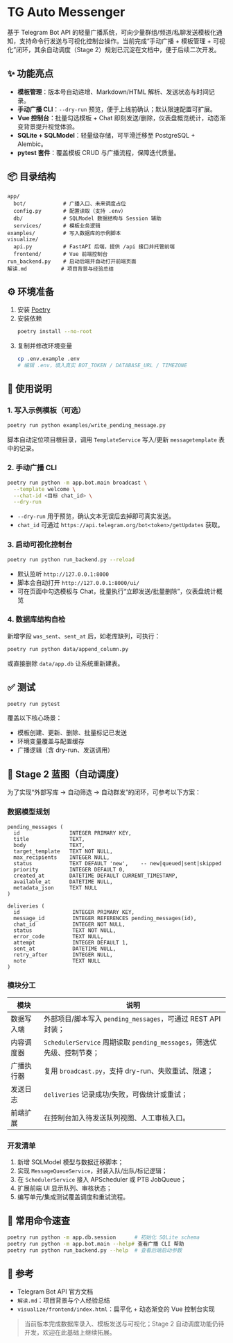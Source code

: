 # TG Auto Messenger

基于 Telegram Bot API 的轻量广播系统，可向少量群组/频道/私聊发送模板化通知，支持命令行发送与可视化控制台操作。当前完成“手动广播 + 模板管理 + 可视化”闭环，其余自动调度（Stage 2）规划已沉淀在文档中，便于后续二次开发。

## ✨ 功能亮点
- **模板管理**：版本号自动递增、Markdown/HTML 解析、发送状态与时间记录。
- **手动广播 CLI**：`--dry-run` 预览，便于上线前确认；默认限速配置可扩展。
- **Vue 控制台**：批量勾选模板 + Chat 即刻发送/删除，仪表盘概览统计，动态渐变背景提升视觉体验。
- **SQLite + SQLModel**：轻量级存储，可平滑迁移至 PostgreSQL + Alembic。
- **pytest 套件**：覆盖模板 CRUD 与广播流程，保障迭代质量。

## 📦 目录结构
```text
app/
  bot/            # 广播入口、未来调度占位
  config.py       # 配置读取（支持 .env）
  db/             # SQLModel 数据结构与 Session 辅助
  services/       # 模板业务逻辑
examples/         # 写入数据库的示例脚本
visualize/
  api.py          # FastAPI 后端，提供 /api 接口并托管前端
  frontend/       # Vue 前端控制台
run_backend.py    # 启动后端并自动打开前端页面
解读.md           # 项目背景与经验总结
```

## ⚙️ 环境准备
1. 安装 [Poetry](https://python-poetry.org/docs/#installation)
2. 安装依赖
   ```bash
   poetry install --no-root
   ```
3. 复制并修改环境变量
   ```bash
   cp .env.example .env
   # 编辑 .env，填入真实 BOT_TOKEN / DATABASE_URL / TIMEZONE
   ```

## 🚀 使用说明
### 1. 写入示例模板（可选）
```bash
poetry run python examples/write_pending_message.py
```
脚本自动定位项目根目录，调用 `TemplateService` 写入/更新 `messagetemplate` 表中的记录。

### 2. 手动广播 CLI
```bash
poetry run python -m app.bot.main broadcast \
  --template welcome \
  --chat-id <目标 chat_id> \
  --dry-run
```
- `--dry-run` 用于预览，确认文本无误后去掉即可真实发送。
- `chat_id` 可通过 `https://api.telegram.org/bot<token>/getUpdates` 获取。

### 3. 启动可视化控制台
```bash
poetry run python run_backend.py --reload
```
- 默认监听 `http://127.0.0.1:8000`
- 脚本会自动打开 `http://127.0.0.1:8000/ui/`
- 可在页面中勾选模板与 Chat，批量执行“立即发送/批量删除”，仪表盘统计概览

### 4. 数据库结构自检
新增字段 `was_sent`、`sent_at` 后，如老库缺列，可执行：
```bash
poetry run python data/append_column.py
```
或直接删除 `data/app.db` 让系统重新建表。

## ✅ 测试
```bash
poetry run pytest
```
覆盖以下核心场景：
- 模板创建、更新、删除、批量标记已发送
- 环境变量覆盖与配置缓存
- 广播逻辑（含 dry-run、发送调用）

## 🔄 Stage 2 蓝图（自动调度）
为了实现“外部写库 → 自动筛选 → 自动群发”的闭环，可参考以下方案：

### 数据模型规划
```text
pending_messages (
  id                INTEGER PRIMARY KEY,
  title             TEXT,
  body              TEXT,
  target_template   TEXT NOT NULL,
  max_recipients    INTEGER NULL,
  status            TEXT DEFAULT 'new',    -- new|queued|sent|skipped
  priority          INTEGER DEFAULT 0,
  created_at        DATETIME DEFAULT CURRENT_TIMESTAMP,
  available_at      DATETIME NULL,
  metadata_json     TEXT NULL
)

deliveries (
  id                 INTEGER PRIMARY KEY,
  message_id         INTEGER REFERENCES pending_messages(id),
  chat_id            INTEGER NOT NULL,
  status             TEXT NOT NULL,
  error_code         TEXT NULL,
  attempt            INTEGER DEFAULT 1,
  sent_at            DATETIME NULL,
  retry_after        INTEGER NULL,
  note               TEXT NULL
)
```

### 模块分工
| 模块 | 说明 |
| --- | --- |
| 数据写入端 | 外部项目/脚本写入 `pending_messages`，可通过 REST API 封装； |
| 内容调度器 | `SchedulerService` 周期读取 `pending_messages`，筛选优先级、控制节奏； |
| 广播执行器 | 复用 `broadcast.py`，支持 dry-run、失败重试、限速； |
| 发送日志 | `deliveries` 记录成功/失败，可做统计或重试； |
| 前端扩展 | 在控制台加入待发送队列视图、人工审核入口。 |

### 开发清单
1. 新增 SQLModel 模型与数据迁移脚本；
2. 实现 `MessageQueueService`，封装入队/出队/标记逻辑；
3. 在 `SchedulerService` 接入 APScheduler 或 PTB JobQueue；
4. 扩展前端 UI 显示队列、审核状态；
5. 编写单元/集成测试覆盖调度和重试流程。

## 📌 常用命令速查
```bash
poetry run python -m app.db.session      # 初始化 SQLite schema
poetry run python -m app.bot.main --help# 查看广播 CLI 帮助
poetry run python run_backend.py --help  # 查看后端启动参数
```

## 📝 参考
- Telegram Bot API 官方文档
- `解读.md`：项目背景与个人经验总结
- `visualize/frontend/index.html`：扁平化 + 动态渐变的 Vue 控制台实现

> 当前版本完成数据库录入、模板发送与可视化；Stage 2 自动调度功能仍待开发，欢迎在此基础上继续拓展。

